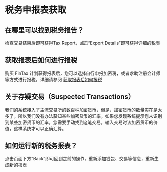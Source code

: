# 税务申报表获取

## 在哪里可以找到税务报告？

检查交易结束后即可获得Tax Report，点击“Export Details”即可获得详细的税表



## 获取报表后如何进行报税

购买 FinTax 计划获得报表后，您可以选择自行申报加密税，或者求助注册会计师等方式进行报税。详细请参阅 [获取报表后如何报税](../jia-mi-huo-bi-shui-shou/ru-he-bao-shui.md#gou-mai-fintax-ji-hua-hou-ru-he-shen-bao-jia-mi-shui)



## 关于存疑交易（Suspected Transactions）

我们的系统接入了主流交易所的数百种加密货币，但是，加密货币的数量实在是太多了。所以我们没有办法获知某些加密货币的汇率。如果您发现系统提示您未识别到某些加密货币的汇率，您需要手动找到这笔交易，输入交易时该加密货币的价值，这样系统才可以正确汇算。



## 如何运行新的税务报表？

点击页面下方“Back”即可回到之前的操作，重新添加钱包、交易等信息，重新生成新的报表
